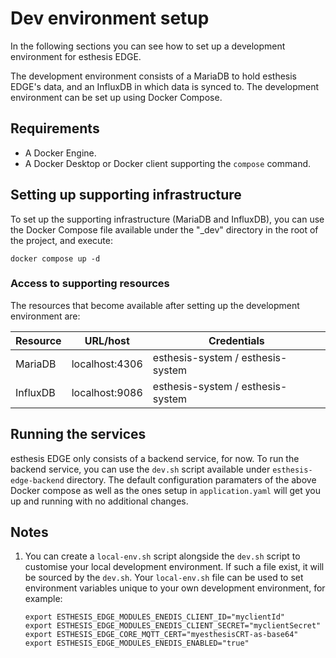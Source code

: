 # Dev environment setup

In the following sections you can see how to set up a development environment for esthesis EDGE.

The development environment consists of a MariaDB to hold esthesis EDGE's data, and an InfluxDB in which data is synced
to. The development environment can be set up using Docker Compose.

## Requirements

- A Docker Engine.
- A Docker Desktop or Docker client supporting the `compose` command.

## Setting up supporting infrastructure

To set up the supporting infrastructure (MariaDB and InfluxDB), you can use the Docker Compose file available under
the "_dev" directory in the root of the project, and execute:

```shell
docker compose up -d
```

### Access to supporting resources

The resources that become available after setting up the development environment are:

| **Resource** | **URL/host**       | **Credentials**                       |
|----------|----------------|-----------------------------------|
| MariaDB  | localhost:4306 | esthesis-system / esthesis-system |
| InfluxDB | localhost:9086 | esthesis-system / esthesis-system |

## Running the services
esthesis EDGE only consists of a backend service, for now. To run the backend service, you can use the `dev.sh` script
available under `esthesis-edge-backend` directory. The default configuration paramaters of the above Docker compose as
well as the ones setup in `application.yaml` will get you up and running with no additional changes.

## Notes
1. You can create a `local-env.sh` script alongside the `dev.sh` script to customise your local development environment. 
If such a file exist, it will be sourced by the `dev.sh`. Your `local-env.sh` file can be used to set environment variables
unique to your own development environment, for example:
    ```
    export ESTHESIS_EDGE_MODULES_ENEDIS_CLIENT_ID="myclientId"
    export ESTHESIS_EDGE_MODULES_ENEDIS_CLIENT_SECRET="myclientSecret"
    export ESTHESIS_EDGE_CORE_MQTT_CERT="myesthesisCRT-as-base64" 
    export ESTHESIS_EDGE_MODULES_ENEDIS_ENABLED="true"
    ```